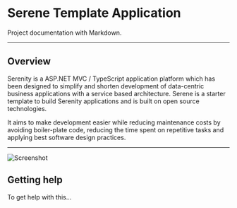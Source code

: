 # Serene Template Application

Project documentation with&nbsp;Markdown.

---

## Overview

Serenity is a ASP.NET MVC / TypeScript application platform which has been designed 
to simplify and shorten development of data-centric business applications with a 
service based architecture. Serene is a starter template to build Serenity applications
and is built on open source technologies.

It aims to make development easier while reducing maintenance costs by avoiding 
boiler-plate code, reducing the time spent on repetitive tasks and applying best 
software design practices.

---

![Screenshot](docs/img/dashboard.png)

## Getting help

To get help with this...
